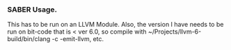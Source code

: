 ### SABER Usage.

This has to be run on an LLVM Module.  Also, the version I have needs to be run on bit-code that is < ver 6.0, so
compile with ~/Projects/llvm-6-build/bin/clang -c -emit-llvm, etc.

